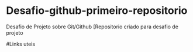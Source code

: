 # Desafio-github-primeiro-repositorio
Desafio de Projeto sobre Git/Github
[Repositorio criado para desafio de projeto


#Links uteis 
